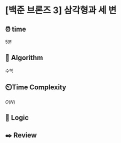 # [백준 브론즈 3] 삼각형과 세 변
 
## ⏰  **time**
5분

## :pushpin: **Algorithm**
수학

## ⏲️**Time Complexity**
$O(N)$

## :round_pushpin: **Logic**

## :black_nib: **Review**
